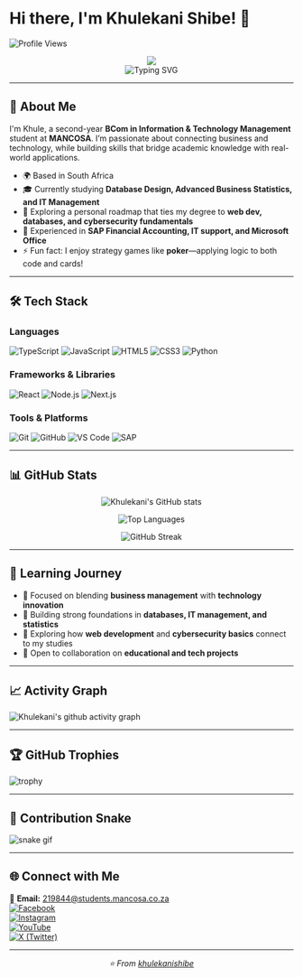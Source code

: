 
# Hi there, I'm Khulekani Shibe! 👋

![Profile Views](https://komarev.com/ghpvc/?username=khulekanishibe&color=blue)

<p align="center">
  <img src="https://i.gifer.com/LCPT.gif"/>
  <br>
  <img src="https://readme-typing-svg.herokuapp.com?font=Fira+Code&size=22&pause=1000&color=00C9FF&center=true&vCenter=true&width=600&lines=Second-year+BCom+IT+Student;Passionate+about+Business+%26+Tech;Exploring+Web+Dev+%7C+Databases+%7C+Cybersecurity;Always+learning+new+skills!" alt="Typing SVG" />
</p>

---

## 🚀 About Me
I'm Khule, a second-year **BCom in Information & Technology Management** student at **MANCOSA**. I’m passionate about connecting business and technology, while building skills that bridge academic knowledge with real-world applications.

- 🌍 Based in South Africa  
- 🎓 Currently studying **Database Design, Advanced Business Statistics, and IT Management**  
- 🌱 Exploring a personal roadmap that ties my degree to **web dev, databases, and cybersecurity fundamentals**  
- 💼 Experienced in **SAP Financial Accounting, IT support, and Microsoft Office**  
- ⚡ Fun fact: I enjoy strategy games like **poker**—applying logic to both code and cards!

---

## 🛠️ Tech Stack

### Languages
![TypeScript](https://img.shields.io/badge/TypeScript-007ACC?style=for-the-badge&logo=typescript&logoColor=white)
![JavaScript](https://img.shields.io/badge/JavaScript-F7DF1E?style=for-the-badge&logo=javascript&logoColor=black)
![HTML5](https://img.shields.io/badge/HTML5-E34F26?style=for-the-badge&logo=html5&logoColor=white)
![CSS3](https://img.shields.io/badge/CSS3-1572B6?style=for-the-badge&logo=css3&logoColor=white)
![Python](https://img.shields.io/badge/Python-3776AB?style=for-the-badge&logo=python&logoColor=white)



### Frameworks & Libraries
![React](https://img.shields.io/badge/React-20232A?style=for-the-badge&logo=react&logoColor=61DAFB)
![Node.js](https://img.shields.io/badge/Node.js-43853D?style=for-the-badge&logo=node.js&logoColor=white)
![Next.js](https://img.shields.io/badge/Next.js-000000?style=for-the-badge&logo=next.js&logoColor=white)

### Tools & Platforms
![Git](https://img.shields.io/badge/Git-F05032?style=for-the-badge&logo=git&logoColor=white)
![GitHub](https://img.shields.io/badge/GitHub-100000?style=for-the-badge&logo=github&logoColor=white)
![VS Code](https://img.shields.io/badge/Visual_Studio_Code-0078D4?style=for-the-badge&logo=visual%20studio%20code&logoColor=white)
![SAP](https://img.shields.io/badge/SAP-0FAAFF?style=for-the-badge&logo=sap&logoColor=white)

---

## 📊 GitHub Stats
<div align="center">

![Khulekani's GitHub stats](https://github-readme-stats.vercel.app/api?username=khulekanishibe&show_icons=true&theme=radical&hide_border=true)

![Top Languages](https://github-readme-stats.vercel.app/api/top-langs/?username=khulekanishibe&layout=compact&theme=radical&hide_border=true)

![GitHub Streak](https://github-readme-streak-stats.herokuapp.com/?user=khulekanishibe&theme=radical&hide_border=true)

</div>

---

## 🎯 Learning Journey
- 🔭 Focused on blending **business management** with **technology innovation**
- 📘 Building strong foundations in **databases, IT management, and statistics**
- 🌱 Exploring how **web development** and **cybersecurity basics** connect to my studies
- 👯 Open to collaboration on **educational and tech projects**

---

## 📈 Activity Graph
![Khulekani's github activity graph](https://github-readme-activity-graph.vercel.app/graph?username=khulekanishibe&theme=react-dark&hide_border=true)

---

## 🏆 GitHub Trophies
![trophy](https://github-profile-trophy.vercel.app/?username=khulekanishibe&theme=radical&no-frame=true&no-bg=false&margin-w=4)

---

## 🐍 Contribution Snake
![snake gif](https://github.com/khulekanishibe/khulekanishibe/blob/output/github-contribution-grid-snake.svg)

---

## 🌐 Connect with Me

📧 **Email:** 219844@students.mancosa.co.za  
[![Facebook](https://img.shields.io/badge/Facebook-%231877F2.svg?style=for-the-badge&logo=Facebook&logoColor=white)](https://www.facebook.com/kayshibe/)  
[![Instagram](https://img.shields.io/badge/Instagram-%23E4405F.svg?style=for-the-badge&logo=Instagram&logoColor=white)](https://www.instagram.com/kay_shibe/)  
[![YouTube](https://img.shields.io/badge/YouTube-%23FF0000.svg?style=for-the-badge&logo=YouTube&logoColor=white)](https://www.youtube.com/@Cool-Air-Kani)  
[![X (Twitter)](https://img.shields.io/badge/X-%23000000.svg?style=for-the-badge&logo=X&logoColor=white)](https://x.com/KayShibe)

---

<div align="center">
  <i>⭐️ From <a href="https://github.com/khulekanishibe">khulekanishibe</a></i>
</div>
